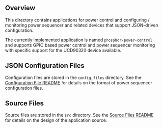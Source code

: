 ## Overview

This directory contains applications for power control and configuring /
monitoring power sequencer and related devices that support JSON-driven
configuration.

The currently implemented application is named `phosphor-power-control` and
supports GPIO based power control and power sequencer monitoring with specific
support for the UCD90320 device available.

## JSON Configuration Files

Configuration files are stored in the `config_files` directory.
See the [Configuration File README](config_files/README.md) for details on the
format of power sequencer configuration files.

## Source Files

Source files are stored in the `src` directory.
See the [Source Files README](src/README.md) for details on the design of the
application source.

